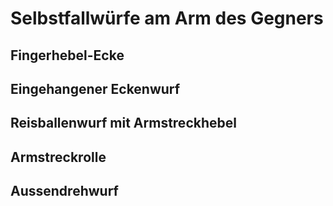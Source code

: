 # Selbstfallwürfe am Arm des Gegners

## Fingerhebel-Ecke
## Eingehangener Eckenwurf
## Reisballenwurf mit Armstreckhebel
## Armstreckrolle
## Aussendrehwurf

